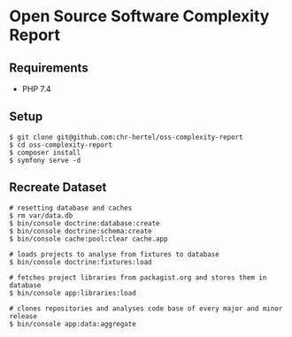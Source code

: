 Open Source Software Complexity Report
======================================

Requirements
------------

* PHP 7.4

Setup
-----

```
$ git clone git@github.com:chr-hertel/oss-complexity-report
$ cd oss-complexity-report
$ composer install
$ symfony serve -d
```

Recreate Dataset
----------------

```
# resetting database and caches
$ rm var/data.db
$ bin/console doctrine:database:create
$ bin/console doctrine:schema:create
$ bin/console cache:pool:clear cache.app

# loads projects to analyse from fixtures to database
$ bin/console doctrine:fixtures:load

# fetches project libraries from packagist.org and stores them in database
$ bin/console app:libraries:load

# clones repositories and analyses code base of every major and minor release
$ bin/console app:data:aggregate
```
